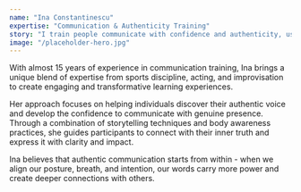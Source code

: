 ```yaml
---
name: "Ina Constantinescu"
expertise: "Communication & Authenticity Training"
story: "I train people communicate with confidence and authenticity, using almost 15 years of experience, plus a mix of sport discipline, acting, and improv to make learning engaging, and yes, even a little fun."
image: "/placeholder-hero.jpg"
---
```


With almost 15 years of experience in communication training, Ina brings a unique blend of expertise from sports discipline, acting, and improvisation to create engaging and transformative learning experiences.

Her approach focuses on helping individuals discover their authentic voice and develop the confidence to communicate with genuine presence. Through a combination of storytelling techniques and body awareness practices, she guides participants to connect with their inner truth and express it with clarity and impact.

Ina believes that authentic communication starts from within - when we align our posture, breath, and intention, our words carry more power and create deeper connections with others.
